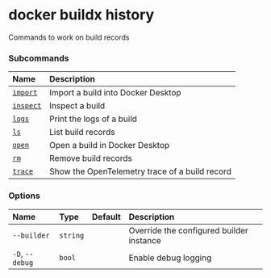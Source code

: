 # docker buildx history

<!---MARKER_GEN_START-->
Commands to work on build records

### Subcommands

| Name                                   | Description                                    |
|:---------------------------------------|:-----------------------------------------------|
| [`import`](buildx_history_import.md)   | Import a build into Docker Desktop             |
| [`inspect`](buildx_history_inspect.md) | Inspect a build                                |
| [`logs`](buildx_history_logs.md)       | Print the logs of a build                      |
| [`ls`](buildx_history_ls.md)           | List build records                             |
| [`open`](buildx_history_open.md)       | Open a build in Docker Desktop                 |
| [`rm`](buildx_history_rm.md)           | Remove build records                           |
| [`trace`](buildx_history_trace.md)     | Show the OpenTelemetry trace of a build record |


### Options

| Name            | Type     | Default | Description                              |
|:----------------|:---------|:--------|:-----------------------------------------|
| `--builder`     | `string` |         | Override the configured builder instance |
| `-D`, `--debug` | `bool`   |         | Enable debug logging                     |


<!---MARKER_GEN_END-->

